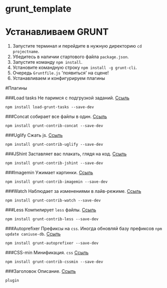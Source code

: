 grunt_template
==============

# Устанавливаем GRUNT

1. Запустите терминал и перейдите в нужную директорию `cd projectname`.
2. Убедитесь в наличии стартового файла `package.json`.
3. Запустите команду `npm install`.
4. Установите командную строку `npm install -g grunt-cli`.
5. Очередь `Gruntfile.js` 'появиться' на сцене!
6. Устанавливаем и конфигурируем плагины 

#Плагины

###Load tasks
Не паримся с подгрузкой заданий. [Ссыль](https://www.npmjs.org/package/load-grunt-tasks)

```
npm install load-grunt-tasks --save-dev
```

###Concat
собирает все файлы в один. [Ссыль](https://www.npmjs.org/package/grunt-contrib-concat)

```
npm install grunt-contrib-concat --save-dev
```

###Uglify
Сжать js. [Ссыль](https://www.npmjs.org/package/grunt-contrib-uglify)

```
npm install grunt-contrib-uglify --save-dev
```

###JShint
Заставляет вас плакать, глядя на код. [Ссыль](https://www.npmjs.org/package/grunt-contrib-jshint)

```
npm install grunt-contrib-jshint --save-dev
```

###Imagemin
Ужимает картинки. [Ссыль](https://www.npmjs.org/package/grunt-contrib-imagemin)

```
npm install grunt-contrib-imagemin --save-dev
```

###Watch
Наблюдает за изменениями в лайв-режиме. [Ссыль](https://www.npmjs.org/package/grunt-contrib-watch)

```
npm install grunt-contrib-watch --save-dev
```

###Less
Компилирует `less` файлы. [Ссыль](https://www.npmjs.org/package/grunt-contrib-less)

```
npm install grunt-contrib-less --save-dev
```

###Autoprefixer
Префиксы на `css`.
Иногда обновляй базу префиксов `npm update caniuse-db`. [Ссыль](https://www.npmjs.org/package/grunt-autoprefixer)

```
npm install grunt-autoprefixer --save-dev
```

###CSS-min
Минификация. `css` [Ссыль](https://www.npmjs.org/package/grunt-contrib-cssmin)

```
npm install grunt-contrib-cssmin --save-dev
```

###Заголовок
Описание. [Ссыль]()

```
plugin
```

